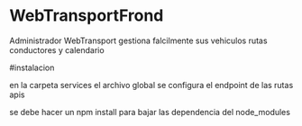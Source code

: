 # WebTransportFrond

Administrador WebTransport
gestiona falcilmente sus vehiculos rutas conductores y calendario


#instalacion

en la carpeta services el archivo global se configura el endpoint de las rutas apis

se debe hacer un npm install para bajar las dependencia  del node_modules



